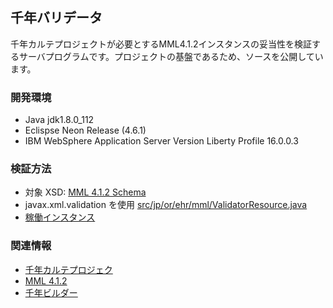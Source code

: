 ## 千年バリデータ

千年カルテプロジェクトが必要とするMML4.1.2インスタンスの妥当性を検証するサーバプログラムです。プロジェクトの基盤であるため、ソースを公開しています。

### 開発環境

 * Java jdk1.8.0_112
 * Eclispse Neon Release (4.6.1)
 * IBM WebSphere Application Server Version Liberty Profile 16.0.0.3


### 検証方法

 * 対象 XSD: [MML 4.1.2 Schema](http://medxml.net/MML412j/xsd.html)
 * javax.xml.validation を使用 [src/jp/or/ehr/mml/ValidatorResource.java](https://github.com/mbot-dev/1000_validator/blob/master/src/jp/or/ehr/mml/ValidatorResource.java)
 * [稼働インスタンス](https://1000-validator.au-syd.mybluemix.net/)


### 関連情報

 * [千年カルテプロジェク](https://www.facebook.com/%E5%8D%83%E5%B9%B4%E3%82%AB%E3%83%AB%E3%83%86%E3%83%97%E3%83%AD%E3%82%B8%E3%82%A7%E3%82%AF%E3%83%88-398609153661839/)
 * [MML 4.1.2](http://medxml.net/MML412j/mml4.html)
 * [千年ビルダー](https://1000-builder.au-syd.mybluemix.net/)
